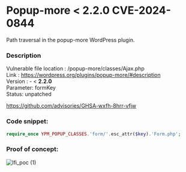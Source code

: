 # Popup-more  < 2.2.0 CVE-2024-0844
Path traversal in the popup-more WordPress plugin.

### Description
Vulnerable file location : /popup-more/classes/Ajax.php <br>
Link : https://wordpress.org/plugins/popup-more/#description <br>
Version : - < **2.2.0** <br>
Parameter: formKey <br>
Status: unpatched <br>

https://github.com/advisories/GHSA-wxfh-8hrr-vfjw

### Code snippet: 

```php
require_once YPM_POPUP_CLASSES.'form/'.esc_attr($key).'Form.php';
```

### Proof of concept:
![lfi_poc (1)](https://github.com/0x9567b/popup-more/assets/72038577/eddd0850-0fb8-4672-893f-5fed5f540193)

